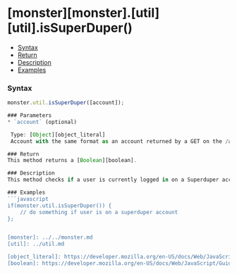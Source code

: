# [monster][monster].[util][util].isSuperDuper()

* [Syntax](#syntax)
* [Return](#return)
* [Description](#description)
* [Examples](#examples)

### Syntax
```javascript
monster.util.isSuperDuper([account]);

### Parameters
* `account` (optional)

 Type: [Object][object_literal]
 Account with the same format as an account returned by a GET on the /account/{accountId} API.

### Return
This method returns a [Boolean][boolean].

### Description
This method checks if a user is currently logged in on a Superduper account. By default it will check the current account. If you specify an account, the helper will return whether or not the account specified is a superduper account or not.

### Examples
```javascript
if(monster.util.isSuperDuper()) { 
	// do something if user is on a superduper account
};


[monster]: ../../monster.md
[util]: ../util.md

[object_literal]: https://developer.mozilla.org/en-US/docs/Web/JavaScript/Guide/Values,_variables,_and_literals#Object_literals
[boolean]: https://developer.mozilla.org/en-US/docs/Web/JavaScript/Guide/Grammar_and_types#Boolean_literals
